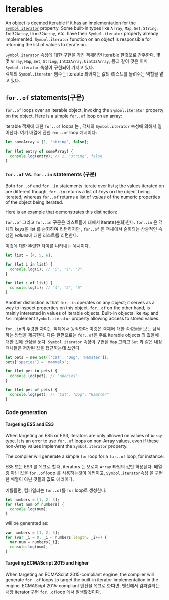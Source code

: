 # Iterables

An object is deemed iterable if it has an implementation for the [`Symbol.iterator`](Symbols.md#symboliterator) property.
Some built-in types like `Array`, `Map`, `Set`, `String`, `Int32Array`, `Uint32Array`, etc. have their `Symbol.iterator` property already implemented.
`Symbol.iterator` function on an object is responsible for returning the list of values to iterate on.

[`Symbol.iterator`](Symbols.md#symboliterator) 속성에 대한 구현을 가진 객체라면 iterable 한것으로 간주한다.
몇몇 `Array`, `Map`, `Set`, `String`, `Int32Array`, `Uint32Array`, 등과 같이 것은 이미 `Symbol.iterator` 속성이 구현되어 가지고 있다.  
객체의 `Symbol.iterator` 힘수는 iterabte 되어지는 값의 리스트를 돌려주는 역할을 맡고 있다.

## `for..of` statements(구문)

`for..of` loops over an iterable object, invoking the `Symbol.iterator` property on the object.
Here is a simple `for..of` loop on an array:

iterable 객체에 대한 `for..of` loops 는 , 객체의 `Symbol.iterator` 속성에 의해서 일어난다.
여기 배열에 관한 `for..of` loop 예시이다:

```ts
let someArray = [1, 'string', false];

for (let entry of someArray) {
  console.log(entry); // 1, "string", false
}
```

### `for..of` vs. `for..in` statements (구문)

Both `for..of` and `for..in` statements iterate over lists; the values iterated on are different though, `for..in` returns a list of _keys_ on the object being iterated, whereas `for..of` returns a list of _values_ of the numeric properties of the object being iterated.

Here is an example that demonstrates this distinction:

`for..of` 그리고 `for..in` 구문은 리스트들에 대해서 iterate(순회)한다. `for..in` 은 객체의 *keys*을 list 를 순회하여 리턴하지만 , `for..of` 은 객체에서 순회되는 산술적인 속성인 *values*에 대한 리스트를 리턴한다.

이것에 대한 뚜렷한 차이를 나타내는 예시이다.

```ts
let list = [4, 5, 6];

for (let i in list) {
  console.log(i); // "0", "1", "2",
}

for (let i of list) {
  console.log(i); // "4", "5", "6"
}
```

Another distinction is that `for..in` operates on any object; it serves as a way to inspect properties on this object.
`for..of` on the other hand, is mainly interested in values of iterable objects. Built-in objects like `Map` and `Set` implement `Symbol.iterator` property allowing access to stored values.

`for..in`의 뚜렷한 차이는 객체에서 동작한다: 이것은 객체에 대한 속성들을 보는 탐색하는 방법을 제공한다.
다른 한편으로는 `for..of`은 주로 iterable objects 의 값들에 대한 것에 관심을 둔다. `Symbol.iterator` 속성이 구현된 `Map` 그리고 `Set` 과 같은 내장 객체들은 저장된 값을 접근하는데 쓰인다.

```ts
let pets = new Set(['Cat', 'Dog', 'Hamster']);
pets['species'] = 'mammals';

for (let pet in pets) {
  console.log(pet); // "species"
}

for (let pet of pets) {
  console.log(pet); // "Cat", "Dog", "Hamster"
}
```

### Code generation

#### Targeting ES5 and ES3

When targeting an ES5 or ES3, iterators are only allowed on values of `Array` type.
It is an error to use `for..of` loops on non-Array values, even if these non-Array values implement the `Symbol.iterator` property.

The compiler will generate a simple `for` loop for a `for..of` loop, for instance:

ES5 또는 ES3 를 목표로 할때, iterators 는 오로지 `Array` 타입의 값만 허용된다.
배열링 아닌 값을 `for..of` loop 를 사용하는것이 에러이고, `Symbol.iterator`속성 을 구현한 배열이 아닌 것들의 값도 에러이다.

예를들면, 컴파일러는 `for..of`를 `for` loop로 생성한다.

```ts
let numbers = [1, 2, 3];
for (let num of numbers) {
  console.log(num);
}
```

will be generated as:

```js
var numbers = [1, 2, 3];
for (var _i = 0; _i < numbers.length; _i++) {
  var num = numbers[_i];
  console.log(num);
}
```

#### Targeting ECMAScript 2015 and higher

When targeting an ECMAScipt 2015-compliant engine, the compiler will generate `for..of` loops to target the built-in iterator implementation in the engine.
ECMAScipt 2015-compliant 엔진을 목표로 한다면, 엔진에서 컴파일러는 내장 iterator 구현 `for..of`loop 에서 발생할것이다.
